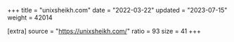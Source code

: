 +++
title = "unixsheikh.com"
date = "2022-03-22"
updated = "2023-07-15"
weight = 42014

[extra]
source = "https://unixsheikh.com/"
ratio = 93
size = 41
+++
